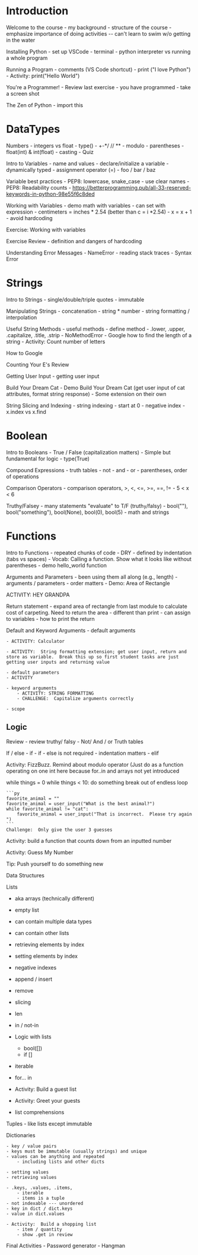 # Introduction

Welcome to the course
	- my background
	- structure of the course
		- emphasize importance of doing activities -- can't learn to swim w/o getting in the water


Installing Python
	- set up VSCode
	- terminal
	- python interpreter vs running a whole program


Running a Program
	- comments (VS Code shortcut)
	- print ("I love Python")
	- Activity: print("Hello World") 

You're a Programmer!
	- Review last exercise
    - you have programmed
    - take a screen shot

The Zen of Python
    - import this

# DataTypes

Numbers
    - integers vs float
    - type()
    - +-*/ // **
    - modulo
    - parentheses 
    - float(int) & int(float) - casting
    - Quiz	

Intro to Variables
	- name and values
	- declare/initialize a variable
	- dynamically typed
	- assignment operator (=)
	- foo / bar / baz

Variable best practices
	- PEP8: lowercase, snake_case
	- use clear names - PEP8: Readability counts
	- https://betterprogramming.pub/all-33-reserved-keywords-in-python-98e55f6c8ded

Working with Variables
	- demo math with variables
	- can set with expression
		- centimeters = inches * 2.54 (better than c = i *2.54)
		- x = x + 1
    - avoid hardcoding

Exercise:  Working with variables

Exercise Review
	- definition and dangers of hardcoding

Understanding Error Messages
	- NameError
		- reading stack traces
	- Syntax Error


<!-- Activity: Converter (metric?  temperature?) -->



# Strings

Intro to Strings
	- single/double/triple quotes
	- immutable

Manipulating Strings
	- concatenation
    - string * number
	- string formatting / interpolation

Useful String Methods
	- useful methods
		- define method
		- .lower, .upper, .capitalize, .title, .strip
		- NoMethodError
	- Google how to find the length of a string
	- Activity:  Count number of letters

How to Google

Counting Your E's Review

Getting User Input
	- getting user input

Build Your Dream Cat
	- Demo Build Your Dream Cat (get user input of cat attributes, format string response)
	- Some extension on their own

String Slicing and Indexing
	- string indexing
		- start at 0
		- negative index
		- x.index vs x.find

# Boolean

Intro to Booleans
	- True / False (capitalization matters)
	- Simple but fundamental for logic
    - type(True)

Compound Expressions
	- truth tables
	- not
	- and
	- or
	- parentheses, order of operations

Comparison Operators
	- comparison operators, >, <, <=, >=, ==, !=
	- 5 < x < 6

Truthy/Falsey
	- many statements "evaluate" to T/F (truth`y`/falsy)
		- bool(""), bool("something"), bool(None), bool(0), bool(5)
	- math and strings

# Functions
Intro to Functions
	- repeated chunks of code - DRY
	- defined by indentation (tabs vs spaces)
	- Vocab:  Calling a function.  Show what it looks like without parentheses
	- demo hello_world function

Arguments and Parameters
    - been using them all along (e.g., length)
    - arguments / parameters
        - order matters
    - Demo: Area of Rectangle

ACTIVITY:  HEY GRANDPA

Return statement
    - expand area of rectangle from last module to calculate cost of carpeting.  Need to return the area
    - different than print
    - can assign to variables 
    - how to print the return

Default and Keyword Arguments
    - default arguments

	- ACTIVITY: Calculator

	- ACTIVITY:  String formatting extension; get user input, return and store as variable.  Break this up so first student tasks are just getting user inputs and returning value
	
	- default parameters
	- ACTIVITY

	- keyword arguments
		- ACTIVITY: STRING FORMATTING
		- CHALLENGE:  Capitalize arguments correctly

	- scope

## Logic

Review
	- review truthy/ falsy
	- Not/ And / or 
		Truth tables

If / else
	- if
	- if
		- else is not required
	- indentation matters
	- elif

Activity:    FizzBuzz.  Remind about modulo operator (Just do as a function operating on one int here because for..in and arrays not yet introduced

while
	things = 0
	while things < 10:
		do something
	break out of endless loop
	
	```py
	favorite_animal = ""
	favorite_animal = user_input("What is the best animal?")
	while favorite_animal != "cat":
		favorite_animal = user_input("That is incorrect.  Please try again ")
	```
	Challenge:  Only give the user 3 guesses

Activity:  build a function that counts down from an inputted number


Activity: Guess My Number

Tip:  Push yourself to do something new


Data Structures

Lists
- aka arrays (technically different)
- empty list
- can contain multiple data types
- can contain other lists


- retrieving elements by index
- setting elements by index
- negative indexes

- append / insert 
- remove
- slicing
- len
- in / not-in


- Logic with lists
	- bool([])
	- if []

- iterable
- for… in

- Activity:  Build a guest list
- Activity:  Greet your guests

- list comprehensions

Tuples
	- like lists except immutable

Dictionaries

	- key / value pairs
	- keys must be immutable (usually strings) and unique
	- values can be anything and repeated
		- including lists and other dicts

	- setting values
	- retrieving values

	- .keys, .values, .items, 
		- iterable
		- items is a tuple
	- not indexable --- unordered
	- key in dict / dict.keys
	- value in dict.values

	- Activity:  Build a shopping list
		- item / quantity
		- show .get in review

Final Activities
	- Password generator
	- Hangman
